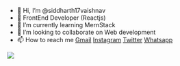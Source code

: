 - 👋 Hi, I’m @siddharth17vaishnav
- 👀 FrontEnd Developer (Reactjs)
- 🌱 I’m currently learning MernStack
- 💞️ I’m looking to collaborate on Web development
- 📫 How to reach me <a href="mailto:siddharth17vaishnav@gmail.com">Gmail</a>  [Instagram](https://www.instagram.com/code.siddharth/) [Twitter](https://twitter.com/code_siddharth) [Whatsapp](https://wa.me/9409239563) 

<img src="https://github-readme-stats.vercel.app/api?username=siddharth17vaishnav&&show_icons=true&title_color=ffffff&icon_color=bb2acf&text_color=daf7dc&bg_color=151515"/>
